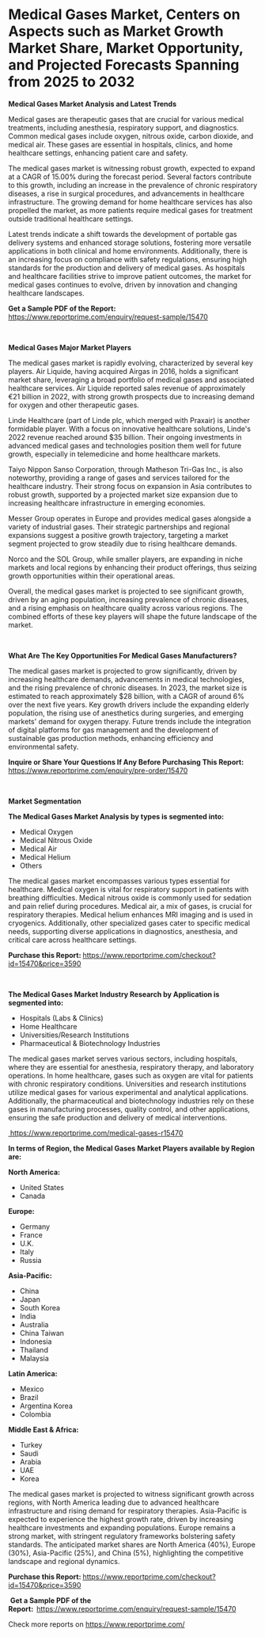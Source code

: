 <p><h1>Medical Gases Market, Centers on Aspects such as Market Growth Market Share, Market Opportunity, and Projected Forecasts Spanning from 2025 to 2032</h1></p><p><strong>Medical Gases Market Analysis and Latest Trends</strong></p>
<p><p>Medical gases are therapeutic gases that are crucial for various medical treatments, including anesthesia, respiratory support, and diagnostics. Common medical gases include oxygen, nitrous oxide, carbon dioxide, and medical air. These gases are essential in hospitals, clinics, and home healthcare settings, enhancing patient care and safety.</p><p>The medical gases market is witnessing robust growth, expected to expand at a CAGR of 15.00% during the forecast period. Several factors contribute to this growth, including an increase in the prevalence of chronic respiratory diseases, a rise in surgical procedures, and advancements in healthcare infrastructure. The growing demand for home healthcare services has also propelled the market, as more patients require medical gases for treatment outside traditional healthcare settings.</p><p>Latest trends indicate a shift towards the development of portable gas delivery systems and enhanced storage solutions, fostering more versatile applications in both clinical and home environments. Additionally, there is an increasing focus on compliance with safety regulations, ensuring high standards for the production and delivery of medical gases. As hospitals and healthcare facilities strive to improve patient outcomes, the market for medical gases continues to evolve, driven by innovation and changing healthcare landscapes.</p></p>
<p><strong>Get a Sample PDF of the Report:&nbsp;</strong> <a href="https://www.reportprime.com/enquiry/request-sample/15470?utm_campaign=2453&utm_medium=2&utm_source=Github&utm_content=ia&utm_term=20032025&utm_id=medical-gases">https://www.reportprime.com/enquiry/request-sample/15470</a></p>
<p>&nbsp;</p>
<p><strong>Medical Gases Major Market Players</strong></p>
<p><p>The medical gases market is rapidly evolving, characterized by several key players. Air Liquide, having acquired Airgas in 2016, holds a significant market share, leveraging a broad portfolio of medical gases and associated healthcare services. Air Liquide reported sales revenue of approximately €21 billion in 2022, with strong growth prospects due to increasing demand for oxygen and other therapeutic gases.</p><p>Linde Healthcare (part of Linde plc, which merged with Praxair) is another formidable player. With a focus on innovative healthcare solutions, Linde's 2022 revenue reached around $35 billion. Their ongoing investments in advanced medical gases and technologies position them well for future growth, especially in telemedicine and home healthcare markets.</p><p>Taiyo Nippon Sanso Corporation, through Matheson Tri-Gas Inc., is also noteworthy, providing a range of gases and services tailored for the healthcare industry. Their strong focus on expansion in Asia contributes to robust growth, supported by a projected market size expansion due to increasing healthcare infrastructure in emerging economies.</p><p>Messer Group operates in Europe and provides medical gases alongside a variety of industrial gases. Their strategic partnerships and regional expansions suggest a positive growth trajectory, targeting a market segment projected to grow steadily due to rising healthcare demands. </p><p>Norco and the SOL Group, while smaller players, are expanding in niche markets and local regions by enhancing their product offerings, thus seizing growth opportunities within their operational areas.</p><p>Overall, the medical gases market is projected to see significant growth, driven by an aging population, increasing prevalence of chronic diseases, and a rising emphasis on healthcare quality across various regions. The combined efforts of these key players will shape the future landscape of the market.</p></p>
<p>&nbsp;</p>
<p><strong>What Are The Key Opportunities For Medical Gases Manufacturers?</strong></p>
<p><p>The medical gases market is projected to grow significantly, driven by increasing healthcare demands, advancements in medical technologies, and the rising prevalence of chronic diseases. In 2023, the market size is estimated to reach approximately $28 billion, with a CAGR of around 6% over the next five years. Key growth drivers include the expanding elderly population, the rising use of anesthetics during surgeries, and emerging markets' demand for oxygen therapy. Future trends include the integration of digital platforms for gas management and the development of sustainable gas production methods, enhancing efficiency and environmental safety.</p></p>
<p><strong>Inquire or Share Your Questions If Any Before Purchasing This Report:</strong> <a href="https://www.reportprime.com/enquiry/pre-order/15470?utm_campaign=2453&utm_medium=2&utm_source=Github&utm_content=ia&utm_term=20032025&utm_id=medical-gases">https://www.reportprime.com/enquiry/pre-order/15470</a></p>
<p>&nbsp;</p>
<p><strong>Market Segmentation</strong></p>
<p><strong>The Medical Gases Market Analysis by types is segmented into:</strong></p>
<p><ul><li>Medical Oxygen</li><li>Medical Nitrous Oxide</li><li>Medical Air</li><li>Medical Helium</li><li>Others</li></ul></p>
<p><p>The medical gases market encompasses various types essential for healthcare. Medical oxygen is vital for respiratory support in patients with breathing difficulties. Medical nitrous oxide is commonly used for sedation and pain relief during procedures. Medical air, a mix of gases, is crucial for respiratory therapies. Medical helium enhances MRI imaging and is used in cryogenics. Additionally, other specialized gases cater to specific medical needs, supporting diverse applications in diagnostics, anesthesia, and critical care across healthcare settings.</p></p>
<p><strong>Purchase this Report:&nbsp;</strong><a href="https://www.reportprime.com/checkout?id=15470&price=3590&utm_campaign=2453&utm_medium=2&utm_source=Github&utm_content=ia&utm_term=20032025&utm_id=medical-gases">https://www.reportprime.com/checkout?id=15470&price=3590</a></p>
<p>&nbsp;</p>
<p><strong>The Medical Gases Market Industry Research by Application is segmented into:</strong></p>
<p><ul><li>Hospitals (Labs & Clinics)</li><li>Home Healthcare</li><li>Universities/Research Institutions</li><li>Pharmaceutical & Biotechnology Industries</li></ul></p>
<p><p>The medical gases market serves various sectors, including hospitals, where they are essential for anesthesia, respiratory therapy, and laboratory operations. In home healthcare, gases such as oxygen are vital for patients with chronic respiratory conditions. Universities and research institutions utilize medical gases for various experimental and analytical applications. Additionally, the pharmaceutical and biotechnology industries rely on these gases in manufacturing processes, quality control, and other applications, ensuring the safe production and delivery of medical interventions.</p></p>
<p><a href="https://www.reportprime.com/medical-gases-r15470?utm_campaign=2453&utm_medium=2&utm_source=Github&utm_content=ia&utm_term=20032025&utm_id=medical-gases">&nbsp;https://www.reportprime.com/medical-gases-r15470</a></p>
<p><strong>In terms of Region, the Medical Gases Market Players available by Region are:</strong></p>
<p>
    <p> <strong> North America: </strong>
        <ul>
            <li>United States</li>
            <li>Canada</li>
        </ul>
        </p> 
    <p> <strong> Europe: </strong>
        <ul>
            <li>Germany</li>
            <li>France</li>
            <li>U.K.</li>
            <li>Italy</li>
            <li>Russia</li>
        </ul>
        </p> 
    <p> <strong> Asia-Pacific: </strong>
        <ul>
            <li>China</li>
            <li>Japan</li>
            <li>South Korea</li>
            <li>India</li>
            <li>Australia</li>
            <li>China Taiwan</li>
            <li>Indonesia</li>
            <li>Thailand</li>
            <li>Malaysia</li>
        </ul>
        </p> 
    <p> <strong> Latin America: </strong>
        <ul>
            <li>Mexico</li>
            <li>Brazil</li>
            <li>Argentina Korea</li>
            <li>Colombia</li>
        </ul>
        </p> 
    <p> <strong> Middle East & Africa: </strong>
        <ul>
            <li>Turkey</li>
            <li>Saudi</li>
            <li>Arabia</li>
            <li>UAE</li>
            <li>Korea</li>
        </ul>
    </p>
    </p>
<p><p>The medical gases market is projected to witness significant growth across regions, with North America leading due to advanced healthcare infrastructure and rising demand for respiratory therapies. Asia-Pacific is expected to experience the highest growth rate, driven by increasing healthcare investments and expanding populations. Europe remains a strong market, with stringent regulatory frameworks bolstering safety standards. The anticipated market shares are North America (40%), Europe (30%), Asia-Pacific (25%), and China (5%), highlighting the competitive landscape and regional dynamics.</p></p>
<p><strong>Purchase this Report: </strong><a href="https://www.reportprime.com/checkout?id=15470&price=3590&utm_campaign=2453&utm_medium=2&utm_source=Github&utm_content=ia&utm_term=20032025&utm_id=medical-gases">https://www.reportprime.com/checkout?id=15470&price=3590</a></p>
<p>&nbsp;<strong>Get a Sample PDF of the Report:&nbsp;&nbsp;</strong><a href="https://www.reportprime.com/enquiry/request-sample/15470?utm_campaign=2453&utm_medium=2&utm_source=Github&utm_content=ia&utm_term=20032025&utm_id=medical-gases">https://www.reportprime.com/enquiry/request-sample/15470</a></p>
<p><strong></strong></p>
<p>Check more reports on <a href="https://www.reportprime.com/?utm_campaign=2453&utm_medium=2&utm_source=Github&utm_content=ia&utm_term=20032025&utm_id=medical-gases">https://www.reportprime.com/</a></p>